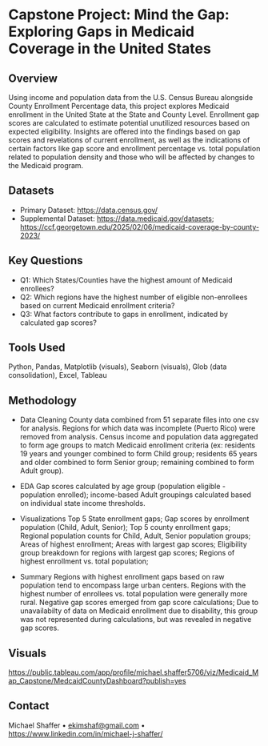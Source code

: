 # Capstone Project: Mind the Gap: Exploring Gaps in Medicaid Coverage in the United States

## Overview
Using income and population data from the U.S. Census Bureau alongside County Enrollment Percentage data, this project explores Medicaid enrollment in the 
United State at the State and County Level.  Enrollment gap scores are calculated to estimate potential unutilized resources based on expected eligibility.  Insights are offered into the findings based on gap scores and revelations of current enrollment, as well as the indications of certain factors like gap score and enrollment percentage vs. total population related to population density and those who will be affected by changes to the Medicaid program.

## Datasets
- Primary Dataset: https://data.census.gov/
- Supplemental Dataset: https://data.medicaid.gov/datasets; https://ccf.georgetown.edu/2025/02/06/medicaid-coverage-by-county-2023/

## Key Questions
- Q1: Which States/Counties have the highest amount of Medicaid enrollees?
- Q2: Which regions have the highest number of eligible non-enrollees based on current Medicaid enrollment criteria?
- Q3: What factors contribute to gaps in enrollment, indicated by calculated gap scores?

## Tools Used
Python, Pandas, Matplotlib (visuals), Seaborn (visuals), Glob (data consolidation), Excel, Tableau

## Methodology
- Data Cleaning
	County data combined from 51 separate files into one csv for analysis.  Regions for which data was incomplete (Puerto Rico) were removed from 
analysis.  Census income and population data aggregated to form age groups to match Medicaid enrollment criteria (ex: residents 19 years and younger combined to form Child group; residents 65 years and older combined to form Senior group; remaining combined to form Adult group).  

- EDA
	Gap scores calculated by age group (population eligible - population enrolled); income-based Adult groupings calculated based on individual state income thresholds.  

- Visualizations
	Top 5 State enrollment gaps; Gap scores by enrollment population (Child, Adult, Senior); Top 5 county enrollment gaps; Regional population counts for Child, Adult, Senior population groups; Areas of highest enrollment; Areas with largest gap scores; Eligibility group breakdown for regions with largest gap scores; Regions of highest enrollment vs. total population; 

- Summary
	Regions with highest enrollment gaps based on raw population tend to encompass large urban centers.  Regions with the highest number of enrollees vs. total population were generally more rural.  Negative gap scores emerged from gap score calculations; Due to unavailabilty of data on Medicaid enrollment due to disability, this group was not represented during calculations, but was revealed in negative gap scores.  


## Visuals
https://public.tableau.com/app/profile/michael.shaffer5706/viz/Medicaid_Map_Capstone/MedcaidCountyDashboard?publish=yes

## Contact
Michael Shaffer • ekimshaf@gmail.com • https://www.linkedin.com/in/michael-j-shaffer/